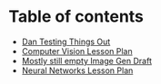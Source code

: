 # Table of contents

* [Dan Testing Things Out](README.md)
* [Computer Vision Lesson Plan](computer-vision-lesson-plan.md)
* [Mostly still empty Image Gen Draft](mostly-still-empty-image-gen-draft.md)
* [Neural Networks Lesson Plan](neural-networks-lesson-plan.md)
